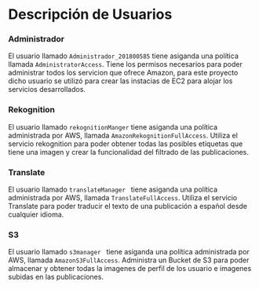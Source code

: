 # Descripción de Usuarios

### Administrador

El usuario llamado `Administrador_201800585` tiene asiganda una política llamada `AdministratorAccess`. Tiene los permisos necesarios para poder administrar todos los servicion que ofrece Amazon, para este proyecto dicho usuario se utilizó para crear las instacias de EC2 para alojar los servicios desarrollados. 

### Rekognition 
El usuario llamado `rekognitionManger` tiene asiganda una política administrada por AWS, llamada `AmazonRekognitionFullAccess`. Utiliza el servicio rekognition para poder obtener todas las posibles etiquetas que tiene una imagen y crear la funcionalidad del filtrado de las publicaciones. 

### Translate 
El usuario llamado `translateManager ` tiene asiganda una política administrada por AWS, llamada `TranslateFullAccess`. Utiliza el servicio Translate para poder traducir el texto de una publicación a español desde cualquier idioma. 

### S3 
El usuario llamado `s3manager ` tiene asiganda una política administrada por AWS, llamada `AmazonS3FullAccess`. Administra un Bucket de S3 para poder almacenar y obtener todas la imagenes de perfil de los usuario e imagenes subidas en las publicaciones. 

